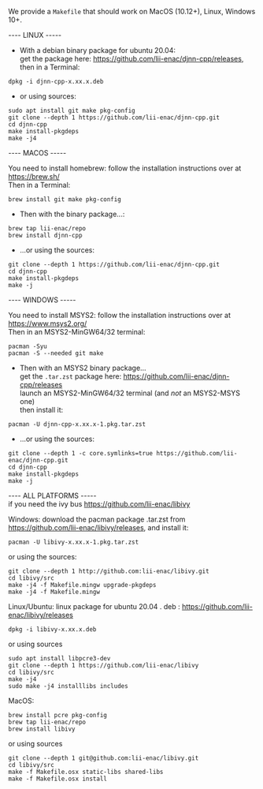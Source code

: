 We provide a `Makefile` that should work on MacOS (10.12+), Linux, Windows 10+.

---- LINUX -----

* With a debian binary package for ubuntu 20.04:  
  get the package here: <https://github.com/lii-enac/djnn-cpp/releases>,  
  then in a Terminal:

```
dpkg -i djnn-cpp-x.xx.x.deb
````

* or using sources:

```
sudo apt install git make pkg-config
git clone --depth 1 https://github.com/lii-enac/djnn-cpp.git  
cd djnn-cpp  
make install-pkgdeps  
make -j4  
```

---- MACOS -----  

  You need to install homebrew: follow the installation instructions over at <https://brew.sh/>  
  Then in a Terminal:
```
brew install git make pkg-config
```

* Then with the binary package...:

```
brew tap lii-enac/repo
brew install djnn-cpp
```

* ...or using the sources:

```
git clone --depth 1 https://github.com/lii-enac/djnn-cpp.git  
cd djnn-cpp  
make install-pkgdeps  
make -j  
```

---- WINDOWS -----  

You need to install MSYS2: follow the installation instructions over at <https://www.msys2.org/>  
Then in an MSYS2-MinGW64/32 terminal:

```
pacman -Syu
pacman -S --needed git make
```

* Then with an MSYS2 binary package...  
  get the `.tar.zst` package here: <https://github.com/lii-enac/djnn-cpp/releases>  
  launch an MSYS2-MinGW64/32 terminal (and *not* an MSYS2-MSYS one)  
  then install it:

```
pacman -U djnn-cpp-x.xx.x-1.pkg.tar.zst
```

* ...or using the sources:

```
git clone --depth 1 -c core.symlinks=true https://github.com/lii-enac/djnn-cpp.git  
cd djnn-cpp  
make install-pkgdeps  
make -j  
```

---- ALL PLATFORMS -----  
if you need the ivy bus <https://github.com/lii-enac/libivy>

Windows:
download the pacman package .tar.zst from <https://github.com/lii-enac/libivy/releases>, and install it:

```
pacman -U libivy-x.xx.x-1.pkg.tar.zst
```

or using the sources:

```
git clone --depth 1 http://github.com:lii-enac/libivy.git  
cd libivy/src
make -j4 -f Makefile.mingw upgrade-pkgdeps
make -j4 -f Makefile.mingw 
```

Linux/Ubuntu:
linux package for ubuntu 20.04 . deb : <https://github.com/lii-enac/libivy/releases>

```
dpkg -i libivy-x.xx.x.deb
```

or using sources

```
sudo apt install libpcre3-dev  
git clone --depth 1 https://github.com/lii-enac/libivy 
cd libivy/src  
make -j4 
sudo make -j4 installlibs includes  
```

MacOS:  

```
brew install pcre pkg-config
brew tap lii-enac/repo
brew install libivy
```

or using sources

```
git clone --depth 1 git@github.com:lii-enac/libivy.git  
cd libivy/src
make -f Makefile.osx static-libs shared-libs  
make -f Makefile.osx install
```
